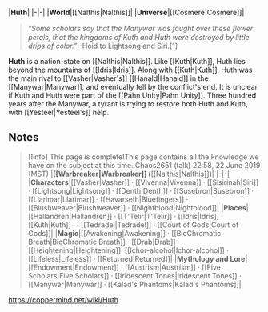 |**Huth**|
|-|-|
|**World**|[[Nalthis\|Nalthis]]|
|**Universe**|[[Cosmere\|Cosmere]]|

>“*Some scholars say that the Manywar was fought over these ﬂower petals, that the kingdoms of Kuth and Huth were destroyed by little drips of color.*”
\-Hoid to Lightsong and Siri.[1]


**Huth** is a nation-state on [[Nalthis\|Nalthis]]. Like [[Kuth\|Kuth]], Huth lies beyond the mountains of [[Idris\|Idris]].
Along with [[Kuth\|Kuth]], Huth was the main rival to [[Vasher\|Vasher's]] [[Hanald\|Hanald]] in the [[Manywar\|Manywar]], and eventually fell by the conflict's end. It is unclear if Kuth and Huth were part of the [[Pahn Unity\|Pahn Unity]].
Three hundred years after the Manywar, a tyrant is trying to restore both Huth and Kuth, with [[Yesteel\|Yesteel's]] help.

## Notes

> [!info] This page is complete!This page contains all the knowledge we have on the subject at this time.
Chaos2651 (talk) 22:58, 22 June 2019 (MST)
|**[[Warbreaker\|Warbreaker]] (**[[Nalthis\|Nalthis]]**)**|
|-|-|
|**Characters**|[[Vasher\|Vasher]] · [[Vivenna\|Vivenna]] · [[Sisirinah\|Siri]] · [[Lightsong\|Lightsong]] · [[Denth\|Denth]] · [[Susebron\|Susebron]] · [[Llarimar\|Llarimar]] · [[Havarseth\|Bluefingers]] · [[Blushweaver\|Blushweaver]] · [[Nightblood\|Nightblood]]|
|**Places**|[[Hallandren\|Hallandren]] · [[T'Telir\|T'Telir]] · [[Idris\|Idris]] · [[Kuth\|Kuth]] ·  · [[Tedradel\|Tedradel]] · [[Court of Gods\|Court of Gods]]|
|**Magic**|[[Awakening\|Awakening]] · [[BioChromatic Breath\|BioChromatic Breath]] · [[Drab\|Drab]] · [[Heightening\|Heightening]]· [[Ichor-alcohol\|Ichor-alcohol]] · [[Lifeless\|Lifeless]] · [[Returned\|Returned]]|
|**Mythology and Lore**|[[Endowment\|Endowment]] · [[Austrism\|Austrism]] · [[Five Scholars\|Five Scholars]] · [[Iridescent Tones\|Iridescent Tones]] · [[Manywar\|Manywar]] · [[Kalad's Phantoms\|Kalad's Phantoms]]|



https://coppermind.net/wiki/Huth
